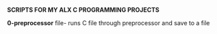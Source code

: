 **SCRIPTS FOR MY ALX C PROGRAMMING PROJECTS**

**0-preprocessor** file- runs C file through  preprocessor and save to a file
